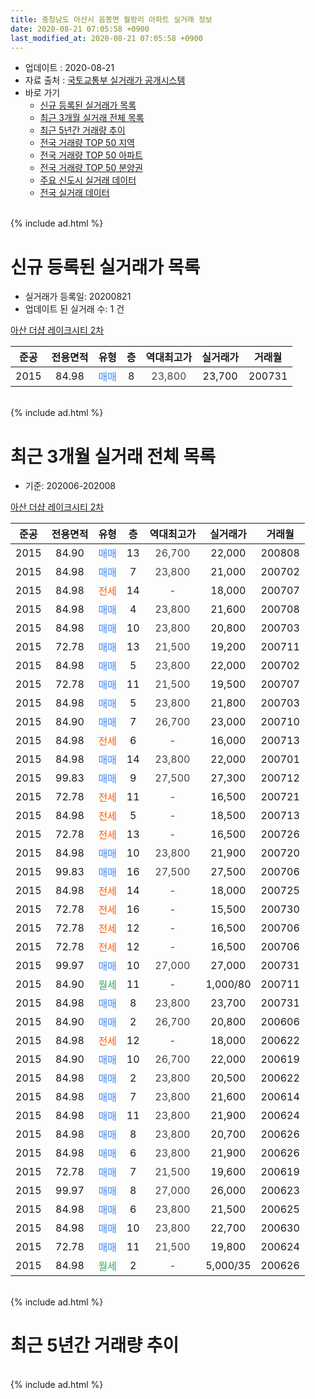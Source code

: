 ```yaml
---
title: 충청남도 아산시 음봉면 월랑리 아파트 실거래 정보
date: 2020-08-21 07:05:58 +0900
last_modified_at: 2020-08-21 07:05:58 +0900
---
```


* 업데이트 : 2020-08-21
* 자료 출처 : [국토교통부 실거래가 공개시스템](http://rt.molit.go.kr)
* 바로 가기
    * [신규 등록된 실거래가 목록](#신규-등록된-실거래가-목록)
    * [최근 3개월 실거래 전체 목록](#최근-3개월-실거래-전체-목록)
    * [최근 5년간 거래량 추이](#최근-5년간-거래량-추이)
    * [전국 거래량 TOP 50 지역](https://inasie.github.io/apt-trade-info/최근-3개월-전국에서-가장-거래가-많이-발생한-지역)
    * [전국 거래량 TOP 50 아파트](https://inasie.github.io/apt-trade-info/최근-3개월-전국에서-가장-거래가-많이-발생한-아파트)
    * [전국 거래량 TOP 50 분양권](https://inasie.github.io/apt-trade-info/최근-3개월-전국에서-가장-거래가-많이-발생한-분양권)
    * [주요 신도시 실거래 데이터](https://inasie.github.io/apt-trade-info/주요-신도시)
    * [전국 실거래 데이터](https://inasie.github.io/apt-trade-info/전국)
<br>
{% include ad.html %}
<br>

# 신규 등록된 실거래가 목록
* 실거래가 등록일: 20200821
* 업데이트 된 실거래 수: 1 건


[아산 더샵 레이크시티 2차](https://search.naver.com/search.naver?query=%EC%B6%A9%EC%B2%AD%EB%82%A8%EB%8F%84+%EC%95%84%EC%82%B0%EC%8B%9C+%EC%9D%8C%EB%B4%89%EB%A9%B4+%EC%9B%94%EB%9E%91%EB%A6%AC+%EC%95%84%EC%82%B0+%EB%8D%94%EC%83%B5+%EB%A0%88%EC%9D%B4%ED%81%AC%EC%8B%9C%ED%8B%B0+2%EC%B0%A8)

|준공|전용면적|유형|층|역대최고가|실거래가|거래월|
|:---:|:---:|:---:|:---:|:---:|:---:|:---:|
|2015|84.98|<span style="color:#4285f3">매매</span>|8|<span style="color:#444444">23,800</span>|23,700|200731|


<br>
{% include ad.html %}
<br>

# 최근 3개월 실거래 전체 목록
* 기준: 202006-202008


[아산 더샵 레이크시티 2차](https://search.naver.com/search.naver?query=%EC%B6%A9%EC%B2%AD%EB%82%A8%EB%8F%84+%EC%95%84%EC%82%B0%EC%8B%9C+%EC%9D%8C%EB%B4%89%EB%A9%B4+%EC%9B%94%EB%9E%91%EB%A6%AC+%EC%95%84%EC%82%B0+%EB%8D%94%EC%83%B5+%EB%A0%88%EC%9D%B4%ED%81%AC%EC%8B%9C%ED%8B%B0+2%EC%B0%A8)

|준공|전용면적|유형|층|역대최고가|실거래가|거래월|
|:---:|:---:|:---:|:---:|:---:|:---:|:---:|
|2015|84.90|<span style="color:#4285f3">매매</span>|13|<span style="color:#444444">26,700</span>|22,000|200808|
|2015|84.98|<span style="color:#4285f3">매매</span>|7|<span style="color:#444444">23,800</span>|21,000|200702|
|2015|84.98|<span style="color:#ff5a00">전세</span>|14|<span style="color:#444444">-</span>|18,000|200707|
|2015|84.98|<span style="color:#4285f3">매매</span>|4|<span style="color:#444444">23,800</span>|21,600|200708|
|2015|84.98|<span style="color:#4285f3">매매</span>|10|<span style="color:#444444">23,800</span>|20,800|200703|
|2015|72.78|<span style="color:#4285f3">매매</span>|13|<span style="color:#444444">21,500</span>|19,200|200711|
|2015|84.98|<span style="color:#4285f3">매매</span>|5|<span style="color:#444444">23,800</span>|22,000|200702|
|2015|72.78|<span style="color:#4285f3">매매</span>|11|<span style="color:#444444">21,500</span>|19,500|200707|
|2015|84.98|<span style="color:#4285f3">매매</span>|5|<span style="color:#444444">23,800</span>|21,800|200703|
|2015|84.90|<span style="color:#4285f3">매매</span>|7|<span style="color:#444444">26,700</span>|23,000|200710|
|2015|84.98|<span style="color:#ff5a00">전세</span>|6|<span style="color:#444444">-</span>|16,000|200713|
|2015|84.98|<span style="color:#4285f3">매매</span>|14|<span style="color:#444444">23,800</span>|22,000|200701|
|2015|99.83|<span style="color:#4285f3">매매</span>|9|<span style="color:#444444">27,500</span>|27,300|200712|
|2015|72.78|<span style="color:#ff5a00">전세</span>|11|<span style="color:#444444">-</span>|16,500|200721|
|2015|84.98|<span style="color:#ff5a00">전세</span>|5|<span style="color:#444444">-</span>|18,500|200713|
|2015|72.78|<span style="color:#ff5a00">전세</span>|13|<span style="color:#444444">-</span>|16,500|200726|
|2015|84.98|<span style="color:#4285f3">매매</span>|10|<span style="color:#444444">23,800</span>|21,900|200720|
|2015|99.83|<span style="color:#4285f3">매매</span>|16|<span style="color:#444444">27,500</span>|27,500|200706|
|2015|84.98|<span style="color:#ff5a00">전세</span>|14|<span style="color:#444444">-</span>|18,000|200725|
|2015|72.78|<span style="color:#ff5a00">전세</span>|16|<span style="color:#444444">-</span>|15,500|200730|
|2015|72.78|<span style="color:#ff5a00">전세</span>|12|<span style="color:#444444">-</span>|16,500|200706|
|2015|72.78|<span style="color:#ff5a00">전세</span>|12|<span style="color:#444444">-</span>|16,500|200706|
|2015|99.97|<span style="color:#4285f3">매매</span>|10|<span style="color:#444444">27,000</span>|27,000|200731|
|2015|84.90|<span style="color:#34a853">월세</span>|11|<span style="color:#444444">-</span>|1,000/80|200711|
|2015|84.98|<span style="color:#4285f3">매매</span>|8|<span style="color:#444444">23,800</span>|23,700|200731|
|2015|84.90|<span style="color:#4285f3">매매</span>|2|<span style="color:#444444">26,700</span>|20,800|200606|
|2015|84.98|<span style="color:#ff5a00">전세</span>|12|<span style="color:#444444">-</span>|18,000|200622|
|2015|84.90|<span style="color:#4285f3">매매</span>|10|<span style="color:#444444">26,700</span>|22,000|200619|
|2015|84.98|<span style="color:#4285f3">매매</span>|2|<span style="color:#444444">23,800</span>|20,500|200622|
|2015|84.98|<span style="color:#4285f3">매매</span>|7|<span style="color:#444444">23,800</span>|21,600|200614|
|2015|84.98|<span style="color:#4285f3">매매</span>|11|<span style="color:#444444">23,800</span>|21,900|200624|
|2015|84.98|<span style="color:#4285f3">매매</span>|8|<span style="color:#444444">23,800</span>|20,700|200626|
|2015|84.98|<span style="color:#4285f3">매매</span>|6|<span style="color:#444444">23,800</span>|21,900|200626|
|2015|72.78|<span style="color:#4285f3">매매</span>|7|<span style="color:#444444">21,500</span>|19,600|200619|
|2015|99.97|<span style="color:#4285f3">매매</span>|8|<span style="color:#444444">27,000</span>|26,000|200623|
|2015|84.98|<span style="color:#4285f3">매매</span>|6|<span style="color:#444444">23,800</span>|21,500|200625|
|2015|84.98|<span style="color:#4285f3">매매</span>|10|<span style="color:#444444">23,800</span>|22,700|200630|
|2015|72.78|<span style="color:#4285f3">매매</span>|11|<span style="color:#444444">21,500</span>|19,800|200624|
|2015|84.98|<span style="color:#34a853">월세</span>|2|<span style="color:#444444">-</span>|5,000/35|200626|


<br>
{% include ad.html %}
<br>

# 최근 5년간 거래량 추이


<div style="width:100%;">
    <canvas id="deal_progress" height="200"></canvas>
</div>

<script>
new Chart(document.getElementById("deal_progress"), {
    type: 'line',
    data: {
        labels: ['201508','201509','201510','201511','201512','201601','201602','201603','201604','201605','201606','201607','201608','201609','201610','201611','201612','201701','201702','201703','201704','201705','201706','201707','201708','201709','201710','201711','201712','201801','201802','201803','201804','201805','201806','201807','201808','201809','201810','201811','201812','201901','201902','201903','201904','201905','201906','201907','201908','201909','201910','201911','201912','202001','202002','202003','202004','202005','202006','202007','202008'],
        datasets: [{
            label: '매매',
            pointRadius: 1,
            data: [0, 0, 0, 0, 0, 0, 1, 2, 7, 3, 0, 2, 2, 3, 4, 2, 3, 0, 0, 0, 6, 3, 2, 3, 1, 1, 5, 3, 2, 0, 1, 1, 0, 0, 1, 1, 0, 0, 1, 1, 1, 1, 0, 4, 3, 4, 2, 3, 3, 5, 7, 15, 19, 8, 11, 3, 7, 10, 12, 14, 1],
            borderColor: "rgba(255, 201, 14, 1)",
            backgroundColor: "rgba(255, 201, 14, 0.5)",
            fill: false,
            lineTension: 0
        },{
            label: '전월세',
            pointRadius: 1,
            data: [0, 0, 2, 0, 4, 11, 13, 8, 4, 2, 2, 1, 1, 1, 0, 0, 2, 1, 3, 5, 1, 2, 1, 0, 1, 0, 1, 2, 1, 5, 2, 2, 4, 2, 2, 2, 1, 4, 1, 0, 2, 4, 3, 2, 1, 0, 3, 3, 1, 2, 1, 1, 7, 7, 3, 3, 1, 3, 2, 10, 0],
            borderColor: "rgba(0, 141, 185, 1)",
            backgroundColor: "rgba(0, 141, 185, 0.5)",
            fill: false,
            lineTension: 0
        }
        ]
    },
    options: {
        responsive: true,
        title: {
            display: false
        },
        tooltips: {
            mode: 'index',
            intersect: false
        },
        hover: {
            mode: 'nearest',
            intersect: true
        },
        scales: {
            xAxes: [{
                display: true,
                scaleLabel: {
                    display: true,
                    labelString: '년/월'
                }
            }],
            yAxes: [{
                display: true,
                ticks: {
                    suggestedMin: 0,
                },
                scaleLabel: {
                    display: true,
                    labelString: '실거래 수'
                }
            }]
        }
    }
});

</script>


<br>
{% include ad.html %}
<br>

